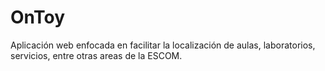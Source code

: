 # OnToy

Aplicación web enfocada en facilitar la localización de aulas, laboratorios, servicios, entre otras areas de la ESCOM.

